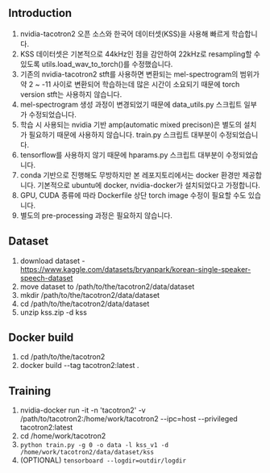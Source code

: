 ## Introduction
1. nvidia-tacotron2 오픈 소스와 한국어 데이터셋(KSS)을 사용해 빠르게 학습합니다.
2. KSS 데이터셋은 기본적으로 44kHz인 점을 감안하여 22kHz로 resampling할 수 있도록 utils.load_wav_to_torch()를 수정했습니다.
4. 기존의 nvidia-tacotron2 stft를 사용하면 변환되는 mel-spectrogram의 범위가 약 2 ~ -11 사이로 변환되어 학습하는데 많은 시간이 소요되기 때문에 torch version stft는 사용하지 않습니다.
5. mel-spectrogram 생성 과정이 변경되었기 때문에 data_utils.py 스크립트 일부가 수정되었습니다.
6. 학습 시 사용되는 nvidia 기반 amp(automatic mixed precison)은 별도의 설치가 필요하기 때문에 사용하지 않습니다. train.py 스크립트 대부분이 수정되었습니다.
7. tensorflow를 사용하지 않기 때문에 hparams.py 스크립트 대부분이 수정되었습니다.
8. conda 기반으로 진행해도 무방하지만 본 레포지토리에서는 docker 환경만 제공합니다. 기본적으로 ubuntu에 docker, nvidia-docker가 설치되었다고 가정합니다.
9. GPU, CUDA 종류에 따라 Dockerfile 상단 torch image 수정이 필요할 수도 있습니다.
10. 별도의 pre-processing 과정은 필요하지 않습니다.


## Dataset
1. download dataset - https://www.kaggle.com/datasets/bryanpark/korean-single-speaker-speech-dataset
2. move dataset to /path/to/the/tacotron2/data/dataset
3. mkdir /path/to/the/tacotron2/data/dataset
4. cd /path/to/the/tacotron2/data/dataset
5. unzip kss.zip -d kss

## Docker build
1. cd /path/to/the/tacotron2
2. docker build --tag tacotron2:latest .

## Training
1. nvidia-docker run -it -n 'tacotron2' -v /path/to/tacotron2:/home/work/tacotron2 --ipc=host --privileged tacotron2:latest
2. cd /home/work/tacotron2
3. `python train.py -g 0 -o data -l kss_v1 -d /home/work/tacotron2/data/dataset/kss`
4. (OPTIONAL) `tensorboard --logdir=outdir/logdir`
